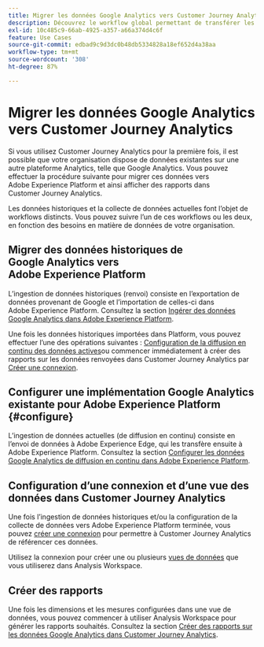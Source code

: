 ```yaml
---
title: Migrer les données Google Analytics vers Customer Journey Analytics
description: Découvrez le workflow global permettant de transférer les données de Google Analytics vers Adobe Experience Platform et d’afficher des rapports dans Customer Journey Analytics.
exl-id: 10c485c9-66ab-4925-a357-a66a374d4c6f
feature: Use Cases
source-git-commit: edbad9c9d3dc0b48db5334828a18ef652d4a38aa
workflow-type: tm+mt
source-wordcount: '308'
ht-degree: 87%

---
```


# Migrer les données Google Analytics vers Customer Journey Analytics

Si vous utilisez Customer Journey Analytics pour la première fois, il est possible que votre organisation dispose de données existantes sur une autre plateforme Analytics, telle que Google Analytics. Vous pouvez effectuer la procédure suivante pour migrer ces données vers Adobe Experience Platform et ainsi afficher des rapports dans Customer Journey Analytics.

Les données historiques et la collecte de données actuelles font l’objet de workflows distincts. Vous pouvez suivre l’un de ces workflows ou les deux, en fonction des besoins en matière de données de votre organisation.

## Migrer des données historiques de Google Analytics vers Adobe Experience Platform

L’ingestion de données historiques (renvoi) consiste en l’exportation de données provenant de Google et l’importation de celles-ci dans Adobe Experience Platform. Consultez la section [Ingérer des données Google Analytics dans Adobe Experience Platform](backfill.md).

Une fois les données historiques importées dans Platform, vous pouvez effectuer l’une des opérations suivantes : [Configuration de la diffusion en continu des données actives](streaming.md)ou commencer immédiatement à créer des rapports sur les données renvoyées dans Customer Journey Analytics par [Créer une connexion](/help/connections/create-connection.md).

## Configurer une implémentation Google Analytics existante pour Adobe Experience Platform {#configure}

L’ingestion de données actuelles (de diffusion en continu) consiste en l’envoi de données à Adobe Experience Edge, qui les transfère ensuite à Adobe Experience Platform. Consultez la section [Configurer les données Google Analytics de diffusion en continu dans Adobe Experience Platform](streaming.md).

## Configuration d’une connexion et d’une vue des données dans Customer Journey Analytics

Une fois l’ingestion de données historiques et/ou la configuration de la collecte de données vers Adobe Experience Platform terminée, vous pouvez [créer une connexion](/help/connections/create-connection.md) pour permettre à Customer Journey Analytics de référencer ces données.

Utilisez la connexion pour créer une ou plusieurs [vues de données](/help/data-views/create-dataview.md) que vous utiliserez dans Analysis Workspace.

## Créer des rapports

Une fois les dimensions et les mesures configurées dans une vue de données, vous pouvez commencer à utiliser Analysis Workspace pour générer les rapports souhaités. Consultez la section [Créer des rapports sur les données Google Analytics dans Customer Journey Analytics](report.md).
